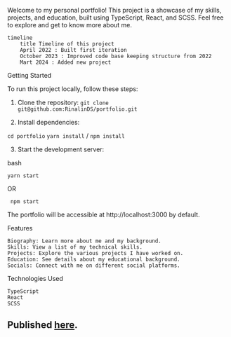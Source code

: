 Welcome to my personal portfolio! This project is a showcase of my skills, projects, and education, built using TypeScript, React, and SCSS. Feel free to explore and get to know more about me.

```mermaid
timeline
    title Timeline of this project
    April 2022 : Built first iteration
    October 2023 : Improved code base keeping structure from 2022
    Mart 2024 : Added new project

```

Getting Started

To run this project locally, follow these steps:

1. Clone the repository:
   `git clone git@github.com:RinalinDS/portfolio.git`

2. Install dependencies:

`cd portfolio`
`yarn install` / `npm install`

3. Start the development server:

bash

    yarn start

OR

     npm start

The portfolio will be accessible at http://localhost:3000 by default.

Features

    Biography: Learn more about me and my background.
    Skills: View a list of my technical skills.
    Projects: Explore the various projects I have worked on.
    Education: See details about my educational background.
    Socials: Connect with me on different social platforms.

Technologies Used

    TypeScript
    React
    SCSS

## Published [here](https://rinalinds.github.io/portfolio/).
